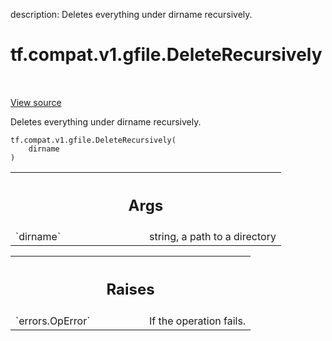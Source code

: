 description: Deletes everything under dirname recursively.

<div itemscope itemtype="http://developers.google.com/ReferenceObject">
<meta itemprop="name" content="tf.compat.v1.gfile.DeleteRecursively" />
<meta itemprop="path" content="Stable" />
</div>

# tf.compat.v1.gfile.DeleteRecursively

<!-- Insert buttons and diff -->

<table class="tfo-notebook-buttons tfo-api nocontent" align="left">

</table>

<a target="_blank" class="external" href="/code/stable/tensorflow/python/lib/io/file_io.py">View source</a>



Deletes everything under dirname recursively.

<pre class="devsite-click-to-copy prettyprint lang-py tfo-signature-link">
<code>tf.compat.v1.gfile.DeleteRecursively(
    dirname
)
</code></pre>



<!-- Placeholder for "Used in" -->


<!-- Tabular view -->
 <table class="responsive fixed orange">
<colgroup><col width="214px"><col></colgroup>
<tr><th colspan="2"><h2 class="add-link">Args</h2></th></tr>

<tr>
<td>
`dirname`
</td>
<td>
string, a path to a directory
</td>
</tr>
</table>



<!-- Tabular view -->
 <table class="responsive fixed orange">
<colgroup><col width="214px"><col></colgroup>
<tr><th colspan="2"><h2 class="add-link">Raises</h2></th></tr>

<tr>
<td>
`errors.OpError`
</td>
<td>
If the operation fails.
</td>
</tr>
</table>

